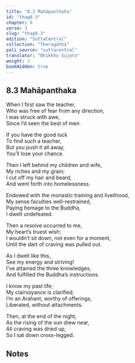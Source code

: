 ```yaml
---
title: "8.3 Mahāpanthaka"
id: "thag8.3"
chapter: 8
verse: 3
slug: "thag8.3"
edition: "SuttaCentral"
collection: "Theragāthā"
pali_source: "suttacentral"
translator: "Bhikkhu Sujato"
weight: 3
bookHidden: true
---
```


## 8.3 Mahāpanthaka  


When I first saw the teacher,  
Who was free of fear from any direction,  
I was struck with awe,  
Since I’d seen the best of men.  

If you have the good luck  
To find such a teacher,  
But you push it all away,  
You’ll lose your chance.  

Then I left behind my children and wife,  
My riches and my grain;  
I cut off my hair and beard,  
And went forth into homelessness.  

Endowed with the monastic training and livelihood,  
My sense faculties well-restrained,  
Paying homage to the Buddha,  
I dwelt undefeated.  

Then a resolve occurred to me,  
My heart’s truest wish:  
I wouldn’t sit down, not even for a moment,  
Until the dart of craving was pulled out.  

As I dwell like this,  
See my energy and striving!  
I’ve attained the three knowledges,  
And fulfilled the Buddha’s instructions.  

I know my past life;  
My clairvoyance is clarified;  
I’m an Arahant, worthy of offerings,  
Liberated, without attachments.  

Then, at the end of the night,  
As the rising of the sun drew near,  
All craving was dried up,  
So I sat down cross-legged.

## Notes